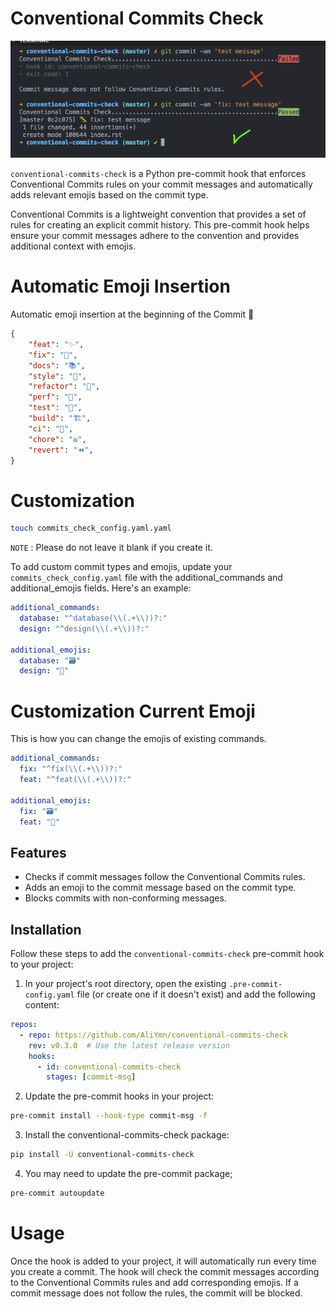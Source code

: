 # Conventional Commits Check

<img src="https://raw.githubusercontent.com/AliYmn/conventional-commits-check/master/images/result.png">

`conventional-commits-check` is a Python pre-commit hook that enforces Conventional Commits rules on your commit messages and automatically adds relevant emojis based on the commit type.

Conventional Commits is a lightweight convention that provides a set of rules for creating an explicit commit history. This pre-commit hook helps ensure your commit messages adhere to the convention and provides additional context with emojis.

# Automatic Emoji Insertion

Automatic emoji insertion at the beginning of the Commit 🎉

```json
{
    "feat": "✨",
    "fix": "🐛",
    "docs": "📚",
    "style": "💎",
    "refactor": "🧹",
    "perf": "🚀",
    "test": "🧪",
    "build": "🏗️",
    "ci": "👷",
    "chore": "♻️",
    "revert": "⏪",
}
```

# Customization

```bash
touch commits_check_config.yaml.yaml
````

`NOTE` : Please do not leave it blank if you create it.

To add custom commit types and emojis, update your `commits_check_config.yaml` file with the additional_commands and additional_emojis fields. Here's an example:

```yaml
additional_commands:
  database: "^database(\\(.+\\))?:"
  design: "^design(\\(.+\\))?:"

additional_emojis:
  database: "🗃️"
  design: "🎨"
````

# Customization Current Emoji

This is how you can change the emojis of existing commands.

```yaml
additional_commands:
  fix: "^fix(\\(.+\\))?:"
  feat: "^feat(\\(.+\\))?:"

additional_emojis:
  fix: "🗃️"
  feat: "🎨"
````

## Features

- Checks if commit messages follow the Conventional Commits rules.
- Adds an emoji to the commit message based on the commit type.
- Blocks commits with non-conforming messages.

## Installation

Follow these steps to add the `conventional-commits-check` pre-commit hook to your project:

1. In your project's root directory, open the existing `.pre-commit-config.yaml` file (or create one if it doesn't exist) and add the following content:

```yaml
repos:
  - repo: https://github.com/AliYmn/conventional-commits-check
    rev: v0.3.0  # Use the latest release version
    hooks:
      - id: conventional-commits-check
        stages: [commit-msg]
```

2. Update the pre-commit hooks in your project:


```bash
pre-commit install --hook-type commit-msg -f
```

3. Install the conventional-commits-check package:


```bash
pip install -U conventional-commits-check
```

4. You may need to update the pre-commit package;

```bash
pre-commit autoupdate
```

# Usage

Once the hook is added to your project, it will automatically run every time you create a commit. The hook will check the commit messages according to the Conventional Commits rules and add corresponding emojis. If a commit message does not follow the rules, the commit will be blocked.